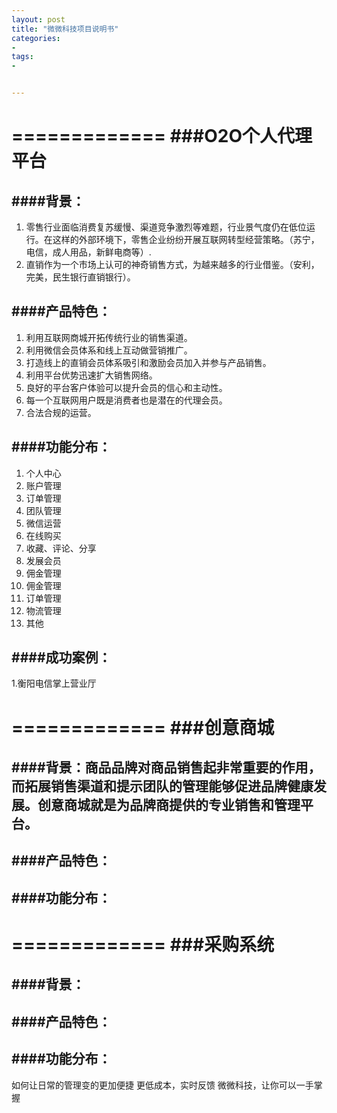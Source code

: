 ```yaml
---
layout: post
title: "微微科技项目说明书"
categories:
- 
tags:
- 


---
```


=============
###O2O个人代理平台
=============

####背景：
-------------
1. 零售行业面临消费复苏缓慢、渠道竞争激烈等难题，行业景气度仍在低位运行。在这样的外部环境下，零售企业纷纷开展互联网转型经营策略。（苏宁，电信，成人用品，新鲜电商等）.
2. 直销作为一个市场上认可的神奇销售方式，为越来越多的行业借鉴。（安利，完美，民生银行直销银行）。

####产品特色：
-------------
1. 利用互联网商城开拓传统行业的销售渠道。
2. 利用微信会员体系和线上互动做营销推广。
3. 打造线上的直销会员体系吸引和激励会员加入并参与产品销售。
4. 利用平台优势迅速扩大销售网络。
5. 良好的平台客户体验可以提升会员的信心和主动性。
6. 每一个互联网用户既是消费者也是潜在的代理会员。
7. 合法合规的运营。

####功能分布：
-------------
1. 个人中心
2. 账户管理
3. 订单管理
4. 团队管理
5. 微信运营
6. 在线购买
7. 收藏、评论、分享
8. 发展会员
9. 佣金管理
10. 佣金管理
11. 订单管理
12. 物流管理
13. 其他

####成功案例：
-------------
1.衡阳电信掌上营业厅



=============
###创意商城
=============
####背景：商品品牌对商品销售起非常重要的作用，而拓展销售渠道和提示团队的管理能够促进品牌健康发展。创意商城就是为品牌商提供的专业销售和管理平台。
-------------
####产品特色：
-------------
####功能分布：
-------------


=============
###采购系统
=============
####背景：
-------------
####产品特色：
-------------
####功能分布：
-------------

如何让日常的管理变的更加便捷
更低成本，实时反馈
微微科技，让你可以一手掌握